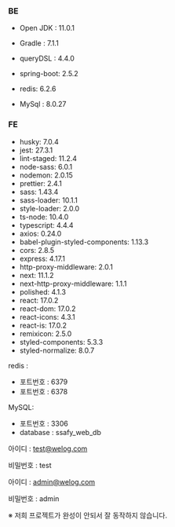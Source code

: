 ### BE

- Open JDK : 11.0.1

- Gradle : 7.1.1

- queryDSL : 4.4.0

- spring-boot: 2.5.2
- redis: 6.2.6
- MySql : 8.0.27

### FE

- husky: 7.0.4 
- jest: 27.3.1
- lint-staged: 11.2.4
- node-sass: 6.0.1
- nodemon: 2.0.15 
- prettier: 2.4.1
- sass: 1.43.4
- sass-loader: 10.1.1
- style-loader: 2.0.0
- ts-node: 10.4.0
- typescript: 4.4.4 
- axios: 0.24.0
- babel-plugin-styled-components: 1.13.3
- cors: 2.8.5
- express: 4.17.1
- http-proxy-middleware: 2.0.1
- next: 11.1.2
- next-http-proxy-middleware: 1.1.1
- polished: 4.1.3 
- react: 17.0.2
- react-dom: 17.0.2
- react-icons: 4.3.1
- react-is: 17.0.2
- remixicon: 2.5.0
- styled-components: 5.3.3
- styled-normalize: 8.0.7



redis :

- 포트번호 : 6379
- 포트번호 : 6378

MySQL:

- 포트번호 : 3306
- database : ssafy_web_db



아이디 : test@welog.com 

비밀번호 : test



아이디 : admin@welog.com

비밀번호 : admin





※ 저희 프로젝트가 완성이 안되서 잘 동작하지 않습니다.
